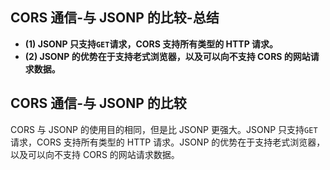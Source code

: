 ## CORS 通信-与 JSONP 的比较-总结

- **(1) JSONP 只支持`GET`请求，CORS 支持所有类型的 HTTP 请求。**
- **(2) JSONP 的优势在于支持老式浏览器，以及可以向不支持 CORS 的网站请求数据。**

## CORS 通信-与 JSONP 的比较

CORS 与 JSONP 的使用目的相同，但是比 JSONP 更强大。JSONP 只支持`GET`请求，CORS 支持所有类型的 HTTP 请求。JSONP 的优势在于支持老式浏览器，以及可以向不支持 CORS 的网站请求数据。
